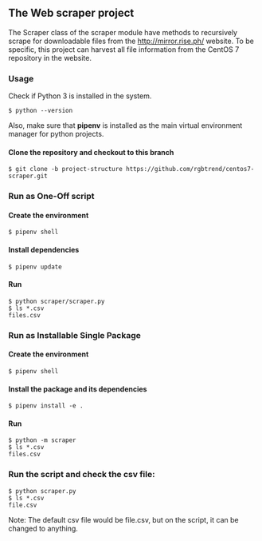 ## The Web scraper project

The Scraper class of the scraper module have methods to recursively scrape for downloadable files from the http://mirror.rise.ph/ website. To be specific, this project can harvest all file information from the CentOS 7 repository in the website. 

### Usage
Check if Python 3 is installed in the system.
```
$ python --version
```
Also, make sure that **pipenv** is installed as the main virtual environment manager for python projects.

#### Clone the repository and checkout to this branch
```
$ git clone -b project-structure https://github.com/rgbtrend/centos7-scraper.git
```

### Run as One-Off script
#### Create the environment
```
$ pipenv shell
```

#### Install dependencies
```
$ pipenv update
```

#### Run
```
$ python scraper/scraper.py
$ ls *.csv
files.csv
```

### Run as Installable Single Package
#### Create the environment
```
$ pipenv shell
```

#### Install the package and its dependencies
```
$ pipenv install -e .
```

#### Run
```
$ python -m scraper
$ ls *.csv
files.csv
```

### Run the script and check the csv file:
```
$ python scraper.py
$ ls *.csv
file.csv
```
Note: The default csv file would be file.csv, but  on the script, it can be changed to anything.


